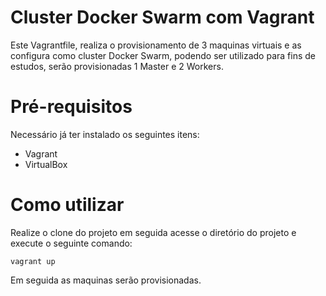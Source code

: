 # Cluster Docker Swarm com Vagrant

Este Vagrantfile, realiza o provisionamento de 3 maquinas virtuais e as configura como cluster Docker Swarm, podendo ser utilizado para fins de estudos, serão provisionadas 1 Master e 2 Workers.

# Pré-requisitos

Necessário já ter instalado os seguintes itens:
- Vagrant
- VirtualBox

# Como utilizar

Realize o clone do projeto em seguida acesse o diretório do projeto e execute o seguinte comando: 

`vagrant up`

Em seguida as maquinas serão provisionadas.